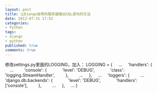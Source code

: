 ```yaml
---
layout: post
title: 让Django自带的服务器输出SQL语句的方法
date: 2012-07-31 17:53
categories:
- Python
tags:
- django
- python
published: true
comments: true
---
```

修改settings.py里面的LOGGING，加入：
    LOGGING = {
        ...
        'handlers': {
            ...
            'console': {
                'level': 'DEBUG',
                'class': 'logging.StreamHandler',
            },
            ...
        },
        ...
        'loggers': {
            ...
            'django.db.backends': {
                'level': 'DEBUG',
                'handlers': ['console'],
            },
            ...
        },
        ...
    }
